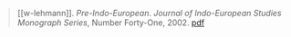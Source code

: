 > [[w-lehmann]]. *Pre-Indo-European*. *Journal of Indo-European Studies Monograph Series*, Number Forty-One, 2002. [pdf](a/w-lehmann2002.pdf)